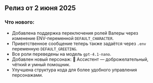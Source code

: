 ## Релиз от 2 июня 2025

### Что нового:
- Добавлена поддержка переключения ролей Валеры через изменение ENV-переменной `DEFAULT_CHARACTER`.
- Приветственное сообщение теперь также задаётся через `.env` переменную `DEFAULT_GREETING`.
- Все роли переведены на модель `gpt-4.1-nano`.
- Добавлен новый персонаж: 🤝 Ассистент — доброжелательный, чёткий и умный помощник.
- Улучшена структура кода для более удобного управления персонажами.
